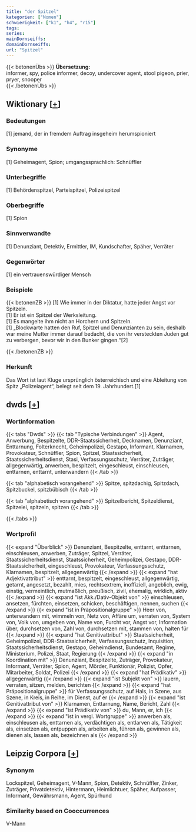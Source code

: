 ```yaml
---
title: "der Spitzel"
kategorien: ["Nomen"]
schwierigkeit: ["k1", "h4", "r15"]
tags:
series:
mainDornseiffs:
domainDornseiffs:
url: "Spitzel"
---
```


{{< betonenÜbs >}}
**Übersetzung:**  
informer, spy, police informer, decoy, undercover agent, stool pigeon, prier, pryer, snooper  
{{< /betonenÜbs >}}

## Wiktionary [[+](https://de.wiktionary.org/wiki/Spitzel)]

### Bedeutungen
[1] jemand, der in fremdem Auftrag insgeheim herumspioniert  

### Synonyme
[1] Geheimagent, Spion; umgangssprachlich: Schnüffler  

### Unterbegriffe
[1] Behördenspitzel, Parteispitzel, Polizeispitzel  

### Oberbegriffe
[1] Spion  

### Sinnverwandte
[1] Denunziant, Detektiv, Ermittler, IM, Kundschafter, Späher, Verräter  

### Gegenwörter
[1] ein vertrauenswürdiger Mensch  

### Beispiele
{{< betonenZB >}}
[1] Wie immer in der Diktatur, hatte jeder Angst vor Spitzeln.  
[1] Er ist ein Spitzel der Werksleitung.  
[1] Es mangelte ihm nicht an Horchern und Spitzeln.  
[1] „Blockwarte hatten den Ruf, Spitzel und Denunzianten zu sein, deshalb war meine Mutter immer darauf bedacht, die von ihr versteckten Juden gut zu verbergen, bevor wir in den Bunker gingen.“[2]  

{{< /betonenZB >}}
### Herkunft
Das Wort ist laut Kluge ursprünglich österreichisch und eine Ableitung von Spitz „Polizeiagent“, belegt seit dem 19. Jahrhundert.[1]  



## dwds [[+](https://www.dwds.de/wb/Spitzel)]

### Wortinformation
{{< tabs "Dwds" >}}
{{< tab "Typische Verbindungen" >}}
Agent, Anwerbung, Bespitzelte, DDR-Staatssicherheit, Decknamen, Denunziant, Enttarnung, Folterknecht, Geheimpolizei, Gestapo, Informant, Klarnamen, Provokateur, Schnüffler, Spion, Spitzel, Staatssicherheit, Staatssicherheitsdienst, Stasi, Verfassungsschutz, Verräter, Zuträger, allgegenwärtig, anwerben, bespitzelt, eingeschleust, einschleusen, enttarnen, enttarnt, unterwandern
{{< /tab >}}

{{< tab "alphabetisch vorangehend" >}}
Spitze, spitzdachig, Spitzdach, Spitzbuckel, spitzbübisch
{{< /tab >}}

{{< tab "alphabetisch vorangehend" >}}
Spitzelbericht, Spitzeldienst, Spitzelei, spitzeln, spitzen
{{< /tab >}}

{{< /tabs >}}

### Wortprofil
{{< expand "Überblick" >}} Denunziant, Bespitzelte, enttarnt, enttarnen, einschleusen, anwerben, Zuträger, Spitzel, Verräter, Staatssicherheitsdienst, Staatssicherheit, Geheimpolizei, Gestapo, DDR-Staatssicherheit, eingeschleust, Provokateur, Verfassungsschutz, Klarnamen, bespitzelt, allgegenwärtig {{< /expand >}}
{{< expand "hat Adjektivattribut" >}} enttarnt, bespitzelt, eingeschleust, allgegenwärtig, getarnt, angesetzt, bezahlt, mies, rechtsextrem, inoffiziell, angeblich, ewig, einstig, vermeintlich, mutmaßlich, preußisch, zivil, ehemalig, wirklich, aktiv {{< /expand >}}
{{< expand "ist Akk./Dativ-Objekt von" >}} einschleusen, ansetzen, fürchten, einsetzen, schicken, beschäftigen, nennen, suchen {{< /expand >}}
{{< expand "ist in Präpositionalgruppe" >}} Heer von, unterwandern mit, wimmeln von, Netz von, Affäre um, verraten von, System von, Volk von, umgeben von, Name von, Furcht vor, Angst vor, Information über, durchsetzen von, Zahl von, durchsetzen mit, stammen von, halten für {{< /expand >}}
{{< expand "hat Genitivattribut" >}} Staatssicherheit, Geheimpolizei, DDR-Staatssicherheit, Verfassungsschutz, Inquisition, Staatssicherheitsdienst, Gestapo, Geheimdienst, Bundesamt, Regime, Ministerium, Polizei, Staat, Regierung {{< /expand >}}
{{< expand "in Koordination mit" >}} Denunziant, Bespitzelte, Zuträger, Provokateur, Informant, Verräter, Spion, Agent, Mörder, Funktionär, Polizist, Opfer, Mitarbeiter, Soldat, Polizei {{< /expand >}}
{{< expand "hat Prädikativ" >}} allgegenwärtig {{< /expand >}}
{{< expand "ist Subjekt von" >}} lauern, verraten, sitzen, melden, berichten {{< /expand >}}
{{< expand "hat Präpositionalgruppe" >}} für Verfassungsschutz, auf Hals, in Szene, aus Szene, in Kreis, in Reihe, im Dienst, auf er {{< /expand >}}
{{< expand "ist Genitivattribut von" >}} Klarnamen, Enttarnung, Name, Bericht, Zahl {{< /expand >}}
{{< expand "ist Prädikativ von" >}} du, Mann, er, ich {{< /expand >}}
{{< expand "ist in vergl. Wortgruppe" >}} anwerben als, einschleusen als, enttarnen als, verdächtigen als, entlarven als, Tätigkeit als, einsetzen als, entpuppen als, arbeiten als, führen als, gewinnen als, dienen als, lassen als, bezeichnen als {{< /expand >}}

## Leipzig Corpora [[+](https://corpora.uni-leipzig.de/en/res?word=Spitzel&corpusId=deu_newscrawl-public_2018)]


### Synonym
Lockspitzel, Geheimagent, V-Mann, Spion, Detektiv, Schnüffler, Zinker, Zuträger, Privatdetektiv, Hintermann, Heimlichtuer, Späher, Aufpasser, Informant, Gewährsmann, Agent, Spürhund


### Similarity based on Cooccurrences
V-Mann

